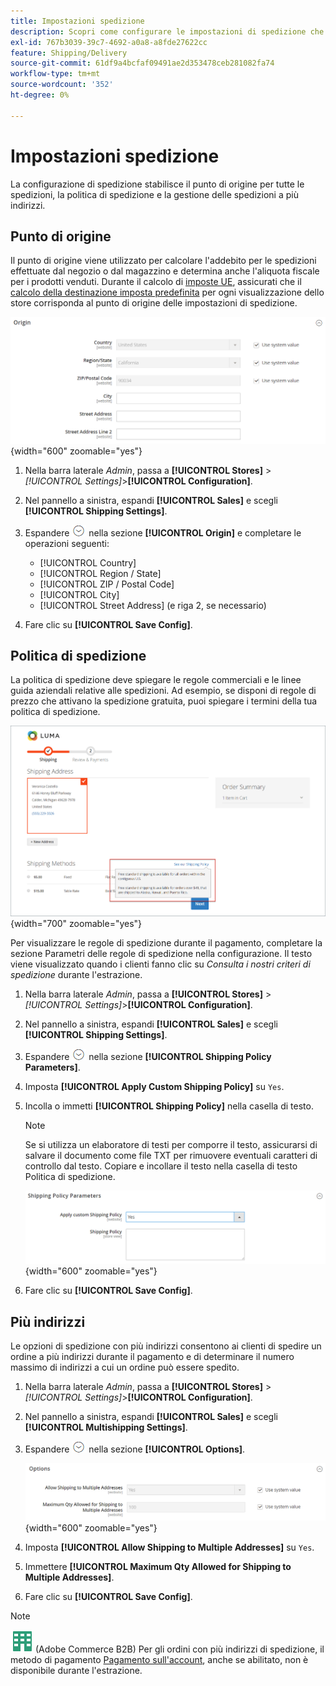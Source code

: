 ```yaml
---
title: Impostazioni spedizione
description: Scopri come configurare le impostazioni di spedizione che definiscono il punto di origine e la politica di spedizione per il tuo Negozio.
exl-id: 767b3039-39c7-4692-a0a8-a8fde27622cc
feature: Shipping/Delivery
source-git-commit: 61df9a4bcfaf09491ae2d353478ceb281082fa74
workflow-type: tm+mt
source-wordcount: '352'
ht-degree: 0%

---
```


# Impostazioni spedizione

La configurazione di spedizione stabilisce il punto di origine per tutte le spedizioni, la politica di spedizione e la gestione delle spedizioni a più indirizzi.

## Punto di origine

Il punto di origine viene utilizzato per calcolare l&#39;addebito per le spedizioni effettuate dal negozio o dal magazzino e determina anche l&#39;aliquota fiscale per i prodotti venduti. Durante il calcolo di [imposte UE](international-tax-guidelines.md#eu-tax-configuration), assicurati che il [calcolo della destinazione imposta predefinita](../configuration-reference/sales/tax.md) per ogni visualizzazione dello store corrisponda al punto di origine delle impostazioni di spedizione.

![Origine](../configuration-reference/sales/assets/shipping-settings-origin.png){width="600" zoomable="yes"}

1. Nella barra laterale _Admin_, passa a **[!UICONTROL Stores]** > _[!UICONTROL Settings]_>**[!UICONTROL Configuration]**.

1. Nel pannello a sinistra, espandi **[!UICONTROL Sales]** e scegli **[!UICONTROL Shipping Settings]**.

1. Espandere ![Il selettore di espansione](../assets/icon-display-expand.png) nella sezione **[!UICONTROL Origin]** e completare le operazioni seguenti:

   - [!UICONTROL Country]
   - [!UICONTROL Region / State]
   - [!UICONTROL ZIP / Postal Code]
   - [!UICONTROL City]
   - [!UICONTROL Street Address] (e riga 2, se necessario)

1. Fare clic su **[!UICONTROL Save Config]**.

## Politica di spedizione

La politica di spedizione deve spiegare le regole commerciali e le linee guida aziendali relative alle spedizioni. Ad esempio, se disponi di regole di prezzo che attivano la spedizione gratuita, puoi spiegare i termini della tua politica di spedizione.

![Regole di spedizione durante l&#39;estrazione](./assets/storefront-checkout-shipping-policy.png){width="700" zoomable="yes"}

Per visualizzare le regole di spedizione durante il pagamento, completare la sezione Parametri delle regole di spedizione nella configurazione. Il testo viene visualizzato quando i clienti fanno clic su _Consulta i nostri criteri di spedizione_ durante l&#39;estrazione.

1. Nella barra laterale _Admin_, passa a **[!UICONTROL Stores]** > _[!UICONTROL Settings]_>**[!UICONTROL Configuration]**.

1. Nel pannello a sinistra, espandi **[!UICONTROL Sales]** e scegli **[!UICONTROL Shipping Settings]**.

1. Espandere ![Il selettore di espansione](../assets/icon-display-expand.png) nella sezione **[!UICONTROL Shipping Policy Parameters]**.

1. Imposta **[!UICONTROL Apply Custom Shipping Policy]** su `Yes`.

1. Incolla o immetti **[!UICONTROL Shipping Policy]** nella casella di testo.

   >[!NOTE]
   >
   >Se si utilizza un elaboratore di testi per comporre il testo, assicurarsi di salvare il documento come file TXT per rimuovere eventuali caratteri di controllo dal testo. Copiare e incollare il testo nella casella di testo Politica di spedizione.

   ![Parametri criteri di spedizione](../configuration-reference/sales/assets/shipping-settings-shipping-policy-parameters.png){width="600" zoomable="yes"}

1. Fare clic su **[!UICONTROL Save Config]**.

## Più indirizzi

Le opzioni di spedizione con più indirizzi consentono ai clienti di spedire un ordine a più indirizzi durante il pagamento e di determinare il numero massimo di indirizzi a cui un ordine può essere spedito.

1. Nella barra laterale _Admin_, passa a **[!UICONTROL Stores]** > _[!UICONTROL Settings]_>**[!UICONTROL Configuration]**.

1. Nel pannello a sinistra, espandi **[!UICONTROL Sales]** e scegli **[!UICONTROL Multishipping Settings]**.

1. Espandere ![Il selettore di espansione](../assets/icon-display-expand.png) nella sezione **[!UICONTROL Options]**.

   ![Opzioni di spedizione multiindirizzo](../configuration-reference/sales/assets/multishipping-settings-options.png){width="600" zoomable="yes"}

1. Imposta **[!UICONTROL Allow Shipping to Multiple Addresses]** su `Yes`.

1. Immettere **[!UICONTROL Maximum Qty Allowed for Shipping to Multiple Addresses]**.

1. Fare clic su **[!UICONTROL Save Config]**.

>[!NOTE]
>
>![Adobe Commerce B2B](../assets/b2b.svg) (Adobe Commerce B2B) Per gli ordini con più indirizzi di spedizione, il metodo di pagamento [Pagamento sull&#39;account](../b2b/enable-basic-features.md#configure-payment-on-account), anche se abilitato, non è disponibile durante l&#39;estrazione.
